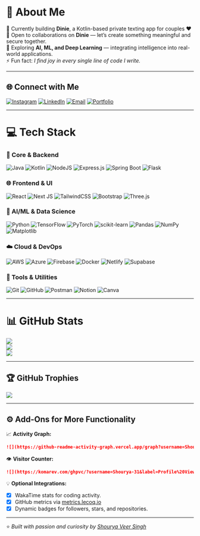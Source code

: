 # 💫 About Me

🔭 Currently building **Dinie**, a Kotlin-based private texting app for couples ❤️<br>
👯 Open to collaborations on **Dinie** — let’s create something meaningful and secure together.<br>
🌱 Exploring **AI, ML, and Deep Learning** — integrating intelligence into real-world applications.<br>
⚡ Fun fact: *I find joy in every single line of code I write.*

---

## 🌐 Connect with Me

[![Instagram](https://img.shields.io/badge/Instagram-%23E4405F.svg?logo=Instagram\&logoColor=white)](https://instagram.com/do_you_know_brrr)
[![LinkedIn](https://img.shields.io/badge/LinkedIn-%230077B5.svg?logo=linkedin\&logoColor=white)](https://linkedin.com/in/shourya-veer-singh-59180931a/)
[![Email](https://img.shields.io/badge/Email-D14836?logo=gmail\&logoColor=white)](mailto:shourya3123veer@gmail.com)
[![Portfolio](https://img.shields.io/badge/Portfolio-%23000000.svg?logo=About.me\&logoColor=white)](https://shourya31.me)

---

# 💻 Tech Stack

### 💾 Core & Backend

![Java](https://img.shields.io/badge/java-%23ED8B00.svg?style=for-the-badge\&logo=openjdk\&logoColor=white)
![Kotlin](https://img.shields.io/badge/kotlin-%237F52FF.svg?style=for-the-badge\&logo=kotlin\&logoColor=white)
![NodeJS](https://img.shields.io/badge/node.js-6DA55F?style=for-the-badge\&logo=node.js\&logoColor=white)
![Express.js](https://img.shields.io/badge/express.js-%23404d59.svg?style=for-the-badge\&logo=express\&logoColor=%2361DAFB)
![Spring Boot](https://img.shields.io/badge/springboot-%236DB33F.svg?style=for-the-badge\&logo=springboot\&logoColor=white)
![Flask](https://img.shields.io/badge/flask-%23000.svg?style=for-the-badge\&logo=flask\&logoColor=white)

### 🌐 Frontend & UI

![React](https://img.shields.io/badge/react-%2320232a.svg?style=for-the-badge\&logo=react\&logoColor=%2361DAFB)
![Next JS](https://img.shields.io/badge/Next-black?style=for-the-badge\&logo=next.js\&logoColor=white)
![TailwindCSS](https://img.shields.io/badge/tailwindcss-%2338B2AC.svg?style=for-the-badge\&logo=tailwind-css\&logoColor=white)
![Bootstrap](https://img.shields.io/badge/bootstrap-%238511FA.svg?style=for-the-badge\&logo=bootstrap\&logoColor=white)
![Three.js](https://img.shields.io/badge/threejs-black?style=for-the-badge\&logo=three.js\&logoColor=white)

### 🧠 AI/ML & Data Science

![Python](https://img.shields.io/badge/python-3670A0?style=for-the-badge\&logo=python\&logoColor=ffdd54)
![TensorFlow](https://img.shields.io/badge/TensorFlow-%23FF6F00.svg?style=for-the-badge\&logo=TensorFlow\&logoColor=white)
![PyTorch](https://img.shields.io/badge/PyTorch-%23EE4C2C.svg?style=for-the-badge\&logo=PyTorch\&logoColor=white)
![scikit-learn](https://img.shields.io/badge/scikit--learn-%23F7931E.svg?style=for-the-badge\&logo=scikit-learn\&logoColor=white)
![Pandas](https://img.shields.io/badge/pandas-%23150458.svg?style=for-the-badge\&logo=pandas\&logoColor=white)
![NumPy](https://img.shields.io/badge/numpy-%23013243.svg?style=for-the-badge\&logo=numpy\&logoColor=white)
![Matplotlib](https://img.shields.io/badge/Matplotlib-%23ffffff.svg?style=for-the-badge\&logo=Matplotlib\&logoColor=black)

### ☁️ Cloud & DevOps

![AWS](https://img.shields.io/badge/AWS-%23FF9900.svg?style=for-the-badge\&logo=amazon-aws\&logoColor=white)
![Azure](https://img.shields.io/badge/azure-%230072C6.svg?style=for-the-badge\&logo=microsoftazure\&logoColor=white)
![Firebase](https://img.shields.io/badge/firebase-%23039BE5.svg?style=for-the-badge\&logo=firebase)
![Docker](https://img.shields.io/badge/docker-%230db7ed.svg?style=for-the-badge\&logo=docker\&logoColor=white)
![Netlify](https://img.shields.io/badge/netlify-%23000000.svg?style=for-the-badge\&logo=netlify\&logoColor=#00C7B7)
![Supabase](https://img.shields.io/badge/Supabase-3ECF8E?style=for-the-badge\&logo=supabase\&logoColor=white)

### 🧩 Tools & Utilities

![Git](https://img.shields.io/badge/git-%23F05033.svg?style=for-the-badge\&logo=git\&logoColor=white)
![GitHub](https://img.shields.io/badge/github-%23121011.svg?style=for-the-badge\&logo=github\&logoColor=white)
![Postman](https://img.shields.io/badge/Postman-FF6C37?style=for-the-badge\&logo=postman\&logoColor=white)
![Notion](https://img.shields.io/badge/Notion-%23000000.svg?style=for-the-badge\&logo=notion\&logoColor=white)
![Canva](https://img.shields.io/badge/Canva-%2300C4CC.svg?style=for-the-badge\&logo=Canva\&logoColor=white)

---

# 📊 GitHub Stats

![](https://github-readme-stats.vercel.app/api?username=Shourya-31\&theme=nightowl\&hide_border=false\&include_all_commits=true\&count_private=false)<br/>
![](https://nirzak-streak-stats.vercel.app/?user=Shourya-31\&theme=nightowl\&hide_border=false)<br/>
![](https://github-readme-stats.vercel.app/api/top-langs/?username=Shourya-31\&theme=nightowl\&hide_border=false\&layout=compact)

---

## 🏆 GitHub Trophies

![](https://github-profile-trophy.vercel.app/?username=Shourya-31\&theme=radical\&no-frame=false\&no-bg=true\&margin-w=4)

---

## ⚙️ Add-Ons for More Functionality

📈 **Activity Graph:**

```md
![](https://github-readme-activity-graph.vercel.app/graph?username=Shourya-31&theme=nightowl)
```

👁️ **Visitor Counter:**

```md
![](https://komarev.com/ghpvc/?username=Shourya-31&label=Profile%20Views&color=brightgreen&style=flat-square)
```

💡 **Optional Integrations:**

* [x] WakaTime stats for coding activity.
* [x] GitHub metrics via [metrics.lecoq.io](https://github.com/lowlighter/metrics)
* [x] Dynamic badges for followers, stars, and repositories.

---

⭐ *Built with passion and curiosity by [Shourya Veer Singh](https://github.com/Shourya-31)*
